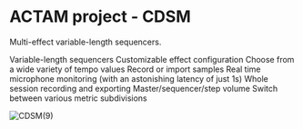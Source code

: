 # ACTAM project - CDSM
Multi-effect variable-length sequencers.

Variable-length sequencers
Customizable effect configuration
Choose from a wide variety of tempo values
Record or import samples
Real time microphone monitoring (with an astonishing latency of just 1s) 
Whole session recording and exporting
Master/sequencer/step volume
Switch between various metric subdivisions

![CDSM(9)](https://github.com/MesSilvia/ACTAM/assets/96748691/3c90300e-486a-4114-bed6-95c49e73077a)
